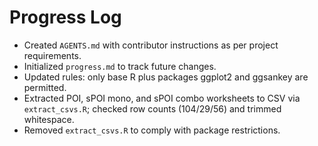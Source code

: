 # Progress Log

- Created `AGENTS.md` with contributor instructions as per project requirements.
- Initialized `progress.md` to track future changes.
- Updated rules: only base R plus packages ggplot2 and ggsankey are permitted.
- Extracted POI, sPOI mono, and sPOI combo worksheets to CSV via `extract_csvs.R`; checked row counts (104/29/56) and trimmed whitespace.
- Removed `extract_csvs.R` to comply with package restrictions.
